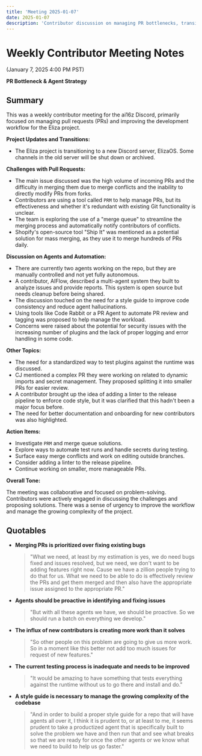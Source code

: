 ```yaml
---
title: 'Meeting 2025-01-07'
date: 2025-01-07
description: 'Contributor discussion on managing PR bottlenecks, transitioning to ElizaOS Discord, and implementing agent automation strategies for improved workflow efficiency.'
---
```


# Weekly Contributor Meeting Notes

(January 7, 2025 4:00 PM PST)

**PR Bottleneck & Agent Strategy**

## Summary

This was a weekly contributor meeting for the ai16z Discord, primarily focused on managing pull requests (PRs) and improving the development workflow for the Eliza project.

**Project Updates and Transitions:**

- The Eliza project is transitioning to a new Discord server, ElizaOS. Some channels in the old server will be shut down or archived.

**Challenges with Pull Requests:**

- The main issue discussed was the high volume of incoming PRs and the difficulty in merging them due to merge conflicts and the inability to directly modify PRs from forks.
- Contributors are using a tool called `PRM` to help manage PRs, but its effectiveness and whether it's redundant with existing Git functionality is unclear.
- The team is exploring the use of a "merge queue" to streamline the merging process and automatically notify contributors of conflicts.
- Shopify's open-source tool "Ship It" was mentioned as a potential solution for mass merging, as they use it to merge hundreds of PRs daily.

**Discussion on Agents and Automation:**

- There are currently two agents working on the repo, but they are manually controlled and not yet fully autonomous.
- A contributor, AIFlow, described a multi-agent system they built to analyze issues and provide reports. This system is open source but needs cleanup before being shared.
- The discussion touched on the need for a style guide to improve code consistency and reduce agent hallucinations.
- Using tools like Code Rabbit or a PR Agent to automate PR review and tagging was proposed to help manage the workload.
- Concerns were raised about the potential for security issues with the increasing number of plugins and the lack of proper logging and error handling in some code.

**Other Topics:**

- The need for a standardized way to test plugins against the runtime was discussed.
- CJ mentioned a complex PR they were working on related to dynamic imports and secret management. They proposed splitting it into smaller PRs for easier review.
- A contributor brought up the idea of adding a linter to the release pipeline to enforce code style, but it was clarified that this hadn't been a major focus before.
- The need for better documentation and onboarding for new contributors was also highlighted.

**Action Items:**

- Investigate `PRM` and merge queue solutions.
- Explore ways to automate test runs and handle secrets during testing.
- Surface easy merge conflicts and work on editing outside branches.
- Consider adding a linter to the release pipeline.
- Continue working on smaller, more manageable PRs.

**Overall Tone:**

The meeting was collaborative and focused on problem-solving. Contributors were actively engaged in discussing the challenges and proposing solutions. There was a sense of urgency to improve the workflow and manage the growing complexity of the project.

## Quotables

- **Merging PRs is prioritized over fixing existing bugs**

  > "What we need, at least by my estimation is yes, we do need bugs fixed and issues resolved, but we need, we don't want to be adding features right now. Cause we have a zillion people trying to do that for us. What we need to be able to do is effectively review the PRs and get them merged and then also have the appropriate issue assigned to the appropriate PR."

- **Agents should be proactive in identifying and fixing issues**

  > "But with all these agents we have, we should be proactive. So we should run a batch on everything we develop."

- **The influx of new contributors is creating more work than it solves**

  > "So other people on this problem are going to give us more work. So in a moment like this better not add too much issues for request of new features."

- **The current testing process is inadequate and needs to be improved**

  > "It would be amazing to have something that tests everything against the runtime without us to go there and install and do."

- **A style guide is necessary to manage the growing complexity of the codebase**
  > "And in order to build a proper style guide for a repo that will have agents all over it, I think it is prudent to, or at least to me, it seems prudent to take a productized agent that is specifically built to solve the problem we have and then run that and see what breaks so that we are ready for once the other agents or we know what we need to build to help us go faster."
